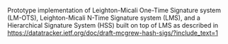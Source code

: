 Prototype implementation of 
Leighton-Micali One-Time Signature system (LM-OTS),
Leighton-Micali N-Time Signature system (LMS),
and a Hierarchical Signature System (HSS) built on top of LMS
as described in 
https://datatracker.ietf.org/doc/draft-mcgrew-hash-sigs/?include_text=1
